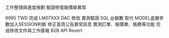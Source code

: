 工作整理與進度規劃
驗證修復報價單異常

9995 TWD
完成 LM07XXX DAC 修改
實測驗證 SQL @變數 取代
MODEL底層參數加入SESSION判斷
修正首頁公告異常訊息
實測訂單、報價單、帳務等功能
完成修改文件與工作匯報
B2B API Revert